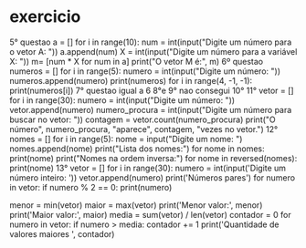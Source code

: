 # exercicio
5° questao
a = []
for i in range(10):
    num = int(input("Digite um número para o vetor A: "))
    a.append(num)
X = int(input("Digite um número para a variável X: "))
m= [num * X for num in a]
print("O vetor M é:", m)
6º questao
numeros = []
for i in range(5):
    numero = int(input("Digite um número: "))
    numeros.append(numero)
print(numeros)
for i in range(4, -1, -1):
    print(numeros[i])
    7° questao igual a 6
    8°e 9° nao consegui
    10°
    11°
    vetor = []
for i in range(30):
    numero = int(input("Digite um número: "))
    vetor.append(numero)
numero_procura = int(input("Digite um número para buscar no vetor: "))
contagem = vetor.count(numero_procura)
print("O número", numero_procura, "aparece", contagem, "vezes no vetor.")
12°
nomes = []
for i in range(5):
    nome = input("Digite um nome: ")
    nomes.append(nome)
print("Lista dos nomes:")
for nome in nomes:
    print(nome)
print("Nomes na ordem inversa:")
for nome in reversed(nomes):
    print(nome)
    13°
    vetor = []
for i in range(30):
    numero = int(input('Digite um número inteiro: '))
    vetor.append(numero)
print('Números pares')
for numero in vetor:
    if numero % 2 == 0:
        print(numero)

menor = min(vetor)
maior = max(vetor)
print('Menor valor:', menor)
print('Maior valor:', maior)
media = sum(vetor) / len(vetor)
contador = 0
for numero in vetor:
    if numero > media:
        contador += 1
print('Quantidade de valores maiores ', contador)
